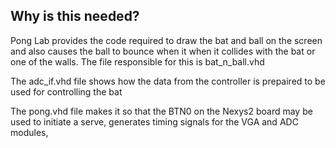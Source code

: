 ## Why is this needed?

Pong Lab provides the code required to draw the bat and ball on the screen and also causes the ball to bounce when it when it collides with the bat or one of the walls.
The file responsible for this is bat_n_ball.vhd

The adc_if.vhd file shows how the data from the controller is prepaired to be used for controlling the bat

The pong.vhd file  makes it so that the BTN0 on the Nexys2 board may be used to initiate a serve,
generates timing signals for the VGA and ADC modules,

